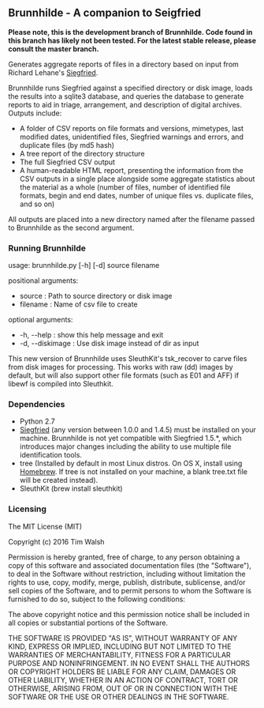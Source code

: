 ## Brunnhilde - A companion to Seigfried  

**Please note, this is the development branch of Brunnhilde. Code found in this branch has likely not been tested. For the latest stable release, please consult the master branch.**

Generates aggregate reports of files in a directory based on input from Richard Lehane's [Siegfried](http://www.itforarchivists.com/siegfried).  

Brunnhilde runs Siegfried against a specified directory or disk image, loads the results into a sqlite3 database, and queries the database to generate reports to aid in triage, arrangement, and description of digital archives. Outputs include:  

* A folder of CSV reports on file formats and versions, mimetypes, last modified dates, unidentified files, Siegfried warnings and errors, and duplicate files (by md5 hash)  
* A tree report of the directory structure  
* The full Siegfried CSV output  
* A human-readable HTML report, presenting the information from the CSV outputs in a single place alongside some aggregate statistics about the material as a whole (number of files, number of identified file formats, begin and end dates, number of unique files vs. duplicate files, and so on)  

All outputs are placed into a new directory named after the filename passed to Brunnhilde as the second argument.  

### Running Brunnhilde  

usage: brunnhilde.py [-h] [-d] source filename  

positional arguments:  
* source : Path to source directory or disk image  
* filename : Name of csv file to create  

optional arguments:  
* -h, --help : show this help message and exit  
* -d, --diskimage : Use disk image instead of dir as input   

This new version of Brunnhilde uses SleuthKit's tsk_recover to carve files from disk images for processing. This works with raw (dd) images by default, but will also support other file formats (such as E01 and AFF) if libewf is compiled into Sleuthkit.  

### Dependencies  

* Python 2.7
* [Siegfried](http://www.itforarchivists.com/siegfried) (any version between 1.0.0 and 1.4.5) must be installed on your machine. Brunnhilde is not yet compatible with Siegfried 1.5.*, which introduces major changes including the ability to use multiple file identification tools.  
* tree (Installed by default in most Linux distros. On OS X, install using [Homebrew](http://brewformulas.org/tree). If tree is not installed on your machine, a blank tree.txt file will be created instead).  
* SleuthKit (brew install sleuthkit)

### Licensing  

The MIT License (MIT)  

Copyright (c) 2016 Tim Walsh  

Permission is hereby granted, free of charge, to any person obtaining a copy of this software and associated documentation files (the "Software"), to deal in the Software without restriction, including without limitation the rights to use, copy, modify, merge, publish, distribute, sublicense, and/or sell copies of the Software, and to permit persons to whom the Software is furnished to do so, subject to the following conditions:  

The above copyright notice and this permission notice shall be included in all copies or substantial portions of the Software.  

THE SOFTWARE IS PROVIDED "AS IS", WITHOUT WARRANTY OF ANY KIND, EXPRESS OR IMPLIED, INCLUDING BUT NOT LIMITED TO THE WARRANTIES OF MERCHANTABILITY, FITNESS FOR A PARTICULAR PURPOSE AND NONINFRINGEMENT. IN NO EVENT SHALL THE AUTHORS OR COPYRIGHT HOLDERS BE LIABLE FOR ANY CLAIM, DAMAGES OR OTHER LIABILITY, WHETHER IN AN ACTION OF CONTRACT, TORT OR OTHERWISE, ARISING FROM, OUT OF OR IN CONNECTION WITH THE SOFTWARE OR THE USE OR OTHER DEALINGS IN THE SOFTWARE.  
